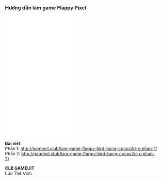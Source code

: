 <h3>Hướng dẫn làm game Flappy Pixel</h3>

<iframe src="//giphy.com/embed/l3q2xP1YISxVseFJ6" width="240" height="400" frameBorder="0" class="giphy-embed aligncenter" allowFullScreen></iframe>

<b>Bài viết</b><br>
Phần 1: http://gameuit.club/lam-game-flappy-bird-bang-cocos2d-x-phan-1/<br>
Phần 2: http://gameuit.club/lam-game-flappy-bird-bang-cocos2d-x-phan-2/<br>


<b>CLB GAMEUIT</b><br>
Lưu Thế Vinh
